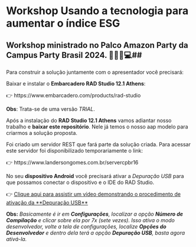 # Workshop Usando a tecnologia para aumentar o índice ESG
## Workshop ministrado no Palco Amazon Party da Campus Party Brasil 2024. 🌱🌐👩💻##

<p>Para construir a solução juntamente com o apresentador você precisará:</p>

Baixar e instalar o **Embarcadero RAD Studio 12.1 Athens**:
<p>👉 https://www.embarcadero.com/products/rad-studio</p>

**Obs**: Trata-se de uma versão *TRIAL*.

Após a instalação do **RAD Studio 12.1 Athens** vamos adiantar nosso trabalho e **baixar este repositório**. Nele já temos o nosso aap modelo para criarmos a solução proposta.

Foi criado um servidor REST que fará parte da solução criada. Para acessar este servidor foi disponibilizado temporariamente o link:
<p>👉 https://www.landersongomes.com.br/servercpbr16</p>

No seu **dispositivo Android** você precisará ativar a *Depuração USB* para que possamos conectar o dispositivo e o IDE do RAD Studio.
<p>👉 <a href="https://youtu.be/KIGbbI1uPLI" target="_blank"> Clique aqui para assistir um vídeo demonstrando o procedimento de ativação da **Depuração USB**</a></p>

**Obs:** *Basicamente é ir em **Configurações**, localizar a opção **Número de Compilação** e clicar sobre ela por 7x (sete vezes). Isso ativa o modo desenvolvedor, volte a tela de configurações, localize **Opções do Desenvolvedor** e dentro dela terá a opção **Depuração USB**, basta agora ativá-la.*



